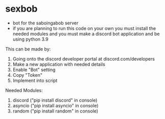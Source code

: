 # sexbob
- bot for the saboingabob server 
- if you are planning to run this code on your own you must install the needed modules and you must make a discord bot application and be using python 3.9

This can be made by:
1. Going onto the discord developer portal at discord.com/developers
2. Make a new application with needed details
3. Enable "Bot" setting
4. Copy "Token"
5. Implement into script

Needed Modules: 
1. discord ("pip install discord" in console)
2. asyncio ("pip install asyncio" in console)
3. random ("pip install random" in console)
